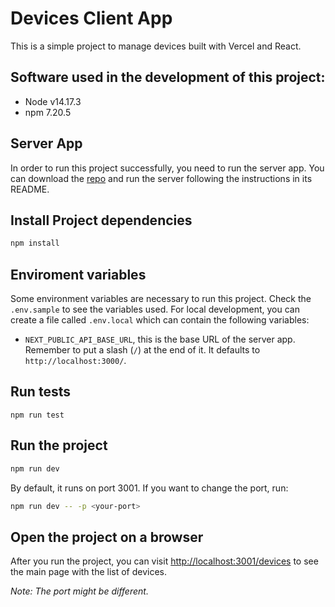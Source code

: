 # Devices Client App
This is a simple project to manage devices built with Vercel and React.

## Software used in the development of this project:
- Node v14.17.3
- npm 7.20.5

## Server App
In order to run this project successfully, you need to run the server app. You can download the [repo](https://github.com/NinjaMSP/devicesTask_serverApp) and run the server following the instructions in its README.

## Install Project dependencies
```sh
npm install
```

## Enviroment variables
Some environment variables are necessary to run this project. Check the `.env.sample` to see the variables used. For local development, you can create a file called `.env.local` which can contain the following variables:

- `NEXT_PUBLIC_API_BASE_URL`, this is the base URL of the server app. Remember to put a slash (`/`) at the end of it. It defaults to `http://localhost:3000/`.

## Run tests
```
npm run test
```

## Run the project
```sh
npm run dev
```

By default, it runs on port 3001. If you want to change the port, run:
```sh
npm run dev -- -p <your-port>
```

## Open the project on a browser
After you run the project, you can visit [http://localhost:3001/devices](http://localhost:3001/devices) to see the main page with the list of devices.

_Note: The port might be different._